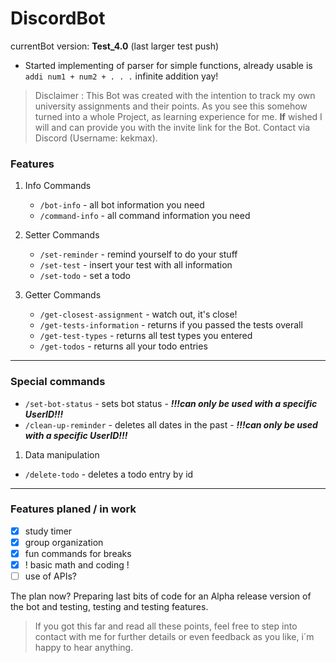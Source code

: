 # DiscordBot
 currentBot version: **Test_4.0** (last larger test push)
* Started implementing of parser for simple functions, already usable is ```addi num1 + num2 + . . .``` infinite addition yay!

>Disclaimer : This Bot was created with the intention to track my own university assignments and their points. As you see
> this somehow turned into a whole Project, as learning experience for me. **If** wished I will and can provide you with 
> the invite link for the Bot. Contact via Discord (Username: kekmax).


### Features

1. Info Commands
   * ```/bot-info``` - all bot information you need
   * ```/command-info``` - all command information you need
    

2. Setter Commands
   * ```/set-reminder``` - remind yourself to do your stuff
   * ```/set-test``` - insert your test with all information
   * ```/set-todo``` - set a todo


3. Getter Commands
   * ```/get-closest-assignment``` - watch out, it's close!
   * ```/get-tests-information``` - returns if you passed the tests overall
   * ```/get-test-types``` - returns all test types you entered
   * ```/get-todos``` - returns all your todo entries

***

### Special commands

* ```/set-bot-status``` - sets bot status - ***!!!can only be used with a specific UserID!!!***
* ```/clean-up-reminder``` - deletes all dates in the past - ***!!!can only be used with a specific UserID!!!***

1. Data manipulation
  * ```/delete-todo``` - deletes a todo entry by id

***

### Features planed / in work

* [x] study timer
* [x] group organization
* [x] fun commands for breaks
* [x] ! basic math and coding !
* [ ] use of APIs?

The plan now? Preparing last bits of code for an Alpha release version of the bot and testing, testing and testing features.

> If you got this far and read all these points, feel free to step into contact with me for further details or even feedback 
> as you like, i´m happy to hear anything.